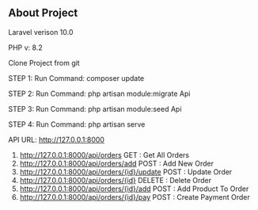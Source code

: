 ## About Project

Laravel verison 10.0

PHP v: 8.2

Clone Project from git

STEP 1: Run Command: composer update

STEP 2: Run Command: php artisan module:migrate Api

STEP 3: Run Command: php artisan module:seed Api

STEP 4: Run Command: php artisan serve

API URL: http://127.0.0.1:8000

1) http://127.0.0.1:8000/api/orders GET : Get All Orders
2) http://127.0.0.1:8000/api/orders/add POST : Add New Order
3) http://127.0.0.1:8000/api/orders/{id}/update POST : Update Order
4) http://127.0.0.1:8000/api/orders/{id} DELETE : Delete Order
5) http://127.0.0.1:8000/api/orders/{id}/add POST : Add Product To Order
6) http://127.0.0.1:8000/api/orders/{id}/pay POST : Create Payment Order